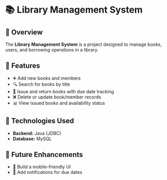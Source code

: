 # 📚 Library Management System

## 🔹 Overview
The **Library Management System** is a project designed to manage books, users, and borrowing operations in a library. 

## 🔹 Features
* ➕ Add new books and members
* 🔍 Search for books by title
* 📖 Issue and return books with due date tracking
* ❌ Delete or update book/member records
* 📊 View issued books and availability status

## 🔹 Technologies Used
* **Backend:** Java (JDBC)
* **Database:** MySQL

## 🔹 Future Enhancements
* 📱 Build a mobile-friendly UI
* 🔔 Add notifications for due dates

